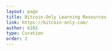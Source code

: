 ```yaml
---
layout: page
title: Bitcoin-Only Learning Resources
link: https://bitcoin-only.com/
author: 6102
type: Curation
order: 2
---
```

